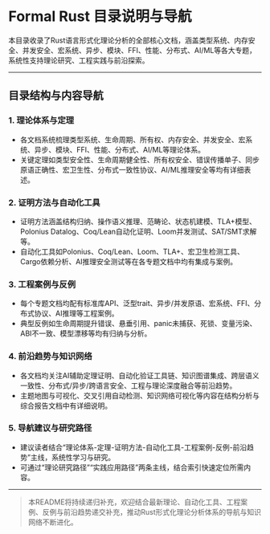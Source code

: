 # Formal Rust 目录说明与导航

本目录收录了Rust语言形式化理论分析的全部核心文档，涵盖类型系统、内存安全、并发安全、宏系统、异步、模块、FFI、性能、分布式、AI/ML等各大专题，系统性支持理论研究、工程实践与前沿探索。

---

## 目录结构与内容导航

### 1. 理论体系与定理

- 各文档系统梳理类型系统、生命周期、所有权、内存安全、并发安全、宏系统、异步、模块、FFI、性能、分布式、AI/ML等理论体系。
- 关键定理如类型安全性、生命周期健全性、所有权安全、错误传播单子、同步原语正确性、宏卫生性、分布式一致性协议、AI/ML推理安全等均有详细表述。

### 2. 证明方法与自动化工具

- 证明方法涵盖结构归纳、操作语义推理、范畴论、状态机建模、TLA+模型、Polonius Datalog、Coq/Lean自动化证明、Loom并发测试、SAT/SMT求解等。
- 自动化工具如Polonius、Coq/Lean、Loom、TLA+、宏卫生检测工具、Cargo依赖分析、AI推理安全测试等在各专题文档中均有集成与案例。

### 3. 工程案例与反例

- 每个专题文档均配有标准库API、泛型trait、异步/并发原语、宏系统、FFI、分布式协议、AI推理等工程案例。
- 典型反例如生命周期提升错误、悬垂引用、panic未捕获、死锁、变量污染、ABI不一致、模型漂移等均有归纳与分析。

### 4. 前沿趋势与知识网络

- 各文档均关注AI辅助定理证明、自动化验证工具链、知识图谱集成、跨层语义一致性、分布式/异步/跨语言安全、工程与理论深度融合等前沿趋势。
- 主题地图与可视化、交叉引用自动检测、知识网络可视化等内容在结构分析与综合报告文档中有详细说明。

### 5. 导航建议与研究路径

- 建议读者结合“理论体系-定理-证明方法-自动化工具-工程案例-反例-前沿趋势”主线，系统性学习与研究。
- 可通过“理论研究路径”“实践应用路径”两条主线，结合索引快速定位所需内容。

---

> 本README将持续递归补充，欢迎结合最新理论、自动化工具、工程案例、反例与前沿趋势递交补充，推动Rust形式化理论分析体系的导航与知识网络不断进化。
